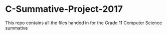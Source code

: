 # C-Summative-Project-2017
This repo contains all the files handed in for the Grade 11 Computer Science summative
